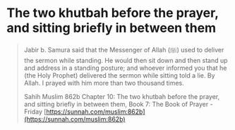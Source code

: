 # The two khutbah before the prayer, and sitting briefly in between them



> Jabir b. Samura said that the Messenger of Allah (ﷺ) used to deliver the sermon while standing. He would then sit down and then stand up and address in a standing posture; and whoever informed you that he (the Holy Prophet) delivered the sermon while sitting told a lie. By Allah. I prayed with him more than two thousand times.
>
> Sahih Muslim 862b Chapter 10: The two khutbah before the prayer, and sitting briefly in between them, Book 7: The Book of Prayer - Friday [https://sunnah.com/muslim:862b](https://sunnah.com/muslim:862b)
